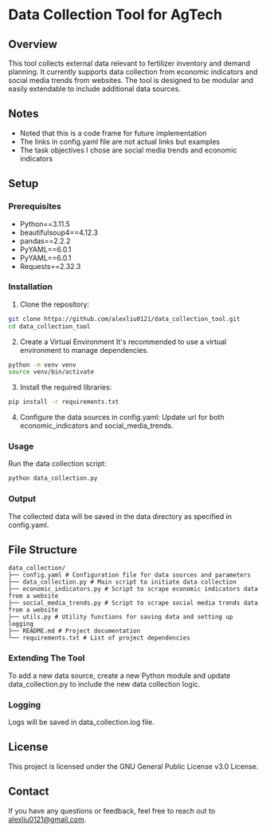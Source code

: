 # Data Collection Tool for AgTech

## Overview
This tool collects external data relevant to fertilizer inventory and demand planning. It currently supports data collection from economic indicators and social media trends from websites. The tool is designed to be modular and easily extendable to include additional data sources.

## Notes
- Noted that this is a code frame for future implementation
- The links in config.yaml file are not actual links but examples
- The task objectives I chose are social media trends and economic indicators

## Setup

### Prerequisites
- Python==3.11.5
- beautifulsoup4==4.12.3
- pandas==2.2.2
- PyYAML==6.0.1
- PyYAML==6.0.1
- Requests==2.32.3

### Installation
1. Clone the repository:
```bash
git clone https://github.com/alexliu0121/data_collection_tool.git
cd data_collection_tool
```
2. Create a Virtual Environment
It's recommended to use a virtual environment to manage dependencies.

```bash
python -m venv venv
source venv/bin/activate
```
3. Install the required libraries:
```bash
pip install -r requirements.txt
```
4. Configure the data sources in config.yaml:
Update url for both economic_indicators and social_media_trends.

### Usage
Run the data collection script:
```bash
python data_collection.py
```

### Output
The collected data will be saved in the data directory as specified in config.yaml.

## File Structure
```plaintext
data_collection/
├── config.yaml # Configuration file for data sources and parameters
├── data_collection.py # Main script to initiate data collection
├── economic_indicators.py # Script to scrape economic indicators data from a website
├── social_media_trends.py # Script to scrape social media trends data from a website
├── utils.py # Utility functions for saving data and setting up logging
├── README.md # Project documentation
└── requirements.txt # List of project dependencies
```

### Extending The Tool
To add a new data source, create a new Python module and update data_collection.py to include the new data collection logic.

### Logging
Logs will be saved in data_collection.log file.

## License
This project is licensed under the GNU General Public License v3.0 License.

## Contact
If you have any questions or feedback, feel free to reach out to alexliu0121@gmail.com.
